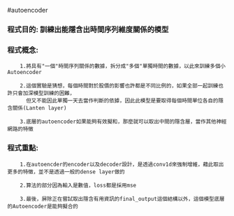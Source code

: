 #autoencoder
### 程式目的: 訓練出能隱含出時間序列維度關係的模型
### 程式概念:
        1.將具有"一個"時間序列關係的數據，拆分成"多個"單獨時間的數據，以此來訓練多個小Autoencoder
        
        2.這個實驗是猜想，每個時間對於股價的影響也許都是不同比例的，如果全部一起訓練也許只會加深模型訓練的困難，
          但又不能因此單獨一天去當作判斷的依據，因此此模型是要取得每個時間單位各自的隱含關係(Lanten layer)
        
        3.底層的autoencoder如果能夠有效擬和，那麼就可以取出中間的隱含層，當作其他神經網路的特徵
        
### 程式重點: 
        1.在autoencder的encoder以及decoder設計，是透過conv1d來強制增維，藉此取出更多的特徵，並不是透過一般的dense layer做的
        
        2.算法的部分因為輸入是數值，loss都是採用mse
        
        3.最後，屏除正在嘗試取出隱含有用資訊的final_output這個結構以外，這個模型底層的Autoencoder是能夠擬合的
